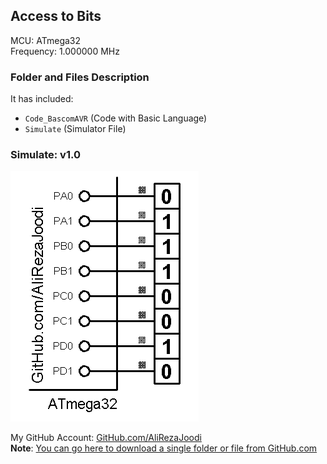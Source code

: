 ## Access to Bits

MCU:    	ATmega32  
Frequency: 	1.000000 MHz  

### Folder and Files Description
It has included:
- `Code_BascomAVR` (Code with Basic Language)
- `Simulate` (Simulator File)

### Simulate: v1.0
![](Simulate/v1.0.png)

My GitHub Account: [GitHub.com/AliRezaJoodi](https://github.com/AliRezaJoodi)  
**Note**: [You can go here to download a single folder or file from GitHub.com](https://minhaskamal.github.io/DownGit/#/home)
